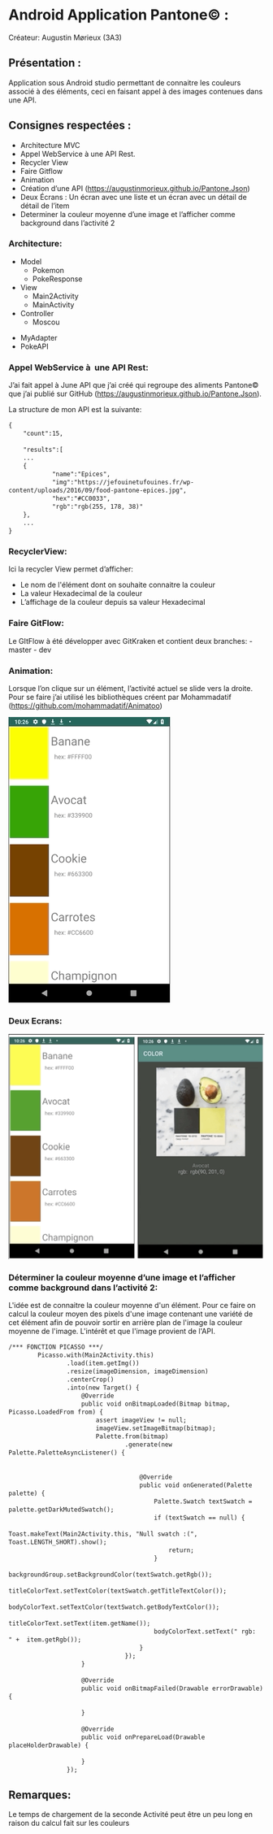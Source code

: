 # Android Application Pantone© :

Créateur: Augustin Mørieux (3A3)

## Présentation :

Application sous Android studio permettant de connaitre les couleurs associé à des éléments, ceci en faisant appel à des images contenues dans une API.


## Consignes respectées :

* Architecture MVC
* Appel WebService à une API Rest.
* Recycler View
* Faire Gitflow
* Animation
* Création d’une API (https://augustinmorieux.github.io/Pantone.Json)
* Deux Écrans : Un écran avec une liste et un écran avec un détail de détail de l’item
* Determiner la couleur moyenne d’une image et l’afficher comme background dans l’activité 2



### Architecture:
* Model
	- Pokemon
	- PokeResponse
* View
	- Main2Activity
	- MainActivity 
* Controller
	- Moscou
- MyAdapter
- PokeAPI

### Appel WebService à  une API Rest:
J’ai fait appel à June API que j’ai créé qui regroupe des aliments Pantone© que j’ai publié sur GitHub (https://augustinmorieux.github.io/Pantone.Json).

La structure de mon API est la suivante:

```
{
	"count":15,

	"results":[
	...
	{
			"name":"Epices",
			"img":"https://jefouinetufouines.fr/wp-content/uploads/2016/09/food-pantone-epices.jpg",
			"hex":"#CC0033",
			"rgb":"rgb(255, 178, 38)"
	},
	...
}

```

### RecyclerView:
Ici la recycler View permet d’afficher:
- Le nom de l'élément dont on souhaite connaitre la couleur
- La valeur Hexadecimal de la couleur
- L’affichage de la couleur depuis sa valeur  Hexadecimal 

### Faire GitFlow:
Le GItFlow à été développer avec GitKraken et contient deux branches:
	- master
	- dev

### Animation:
Lorsque l’on clique sur un élément, l’activité actuel se slide vers la droite. Pour se faire j’ai utilisé les bibliothèques créent par Mohammadatif (https://github.com/mohammadatif/Animatoo)

![IMG_1](https://github.com/AugustinMorieux/Pantone-AndroidApp/blob/Dev/IMG_1.gif)

### Deux Ecrans:
![IMG_3](https://github.com/AugustinMorieux/Pantone-AndroidApp/blob/Dev/IMG_3.png)


### Déterminer la couleur moyenne d’une image et l’afficher comme background dans l’activité 2:
L'idée est de connaitre la couleur moyenne d'un élément.
Pour ce faire on calcul la couleur moyen des pixels d'une image contenant une variété de cet élément afin de pouvoir sortir en arrière plan de l'image la couleur moyenne de l'image. 
L'intérêt et que l'image provient de l'API. 

```
/*** FONCTION PICASSO ***/
        Picasso.with(Main2Activity.this)
                .load(item.getImg())
                .resize(imageDimension, imageDimension)
                .centerCrop()
                .into(new Target() {
                    @Override
                    public void onBitmapLoaded(Bitmap bitmap, Picasso.LoadedFrom from) {
                        assert imageView != null;
                        imageView.setImageBitmap(bitmap);
                        Palette.from(bitmap)
                                .generate(new Palette.PaletteAsyncListener() {


                                    @Override
                                    public void onGenerated(Palette palette) {
                                        Palette.Swatch textSwatch = palette.getDarkMutedSwatch();
                                        if (textSwatch == null) {
                                            Toast.makeText(Main2Activity.this, "Null swatch :(", Toast.LENGTH_SHORT).show();
                                            return;
                                        }
                                        backgroundGroup.setBackgroundColor(textSwatch.getRgb());
                                        titleColorText.setTextColor(textSwatch.getTitleTextColor());
                                        bodyColorText.setTextColor(textSwatch.getBodyTextColor());
                                        titleColorText.setText(item.getName());
                                        bodyColorText.setText(" rgb:  " +  item.getRgb());
                                    }
                                });
                    }

                    @Override
                    public void onBitmapFailed(Drawable errorDrawable) {

                    }

                    @Override
                    public void onPrepareLoad(Drawable placeHolderDrawable) {

                    }
                });
```

## Remarques:

Le temps de chargement de la seconde Activité peut être un peu long en raison du calcul fait sur les couleurs





